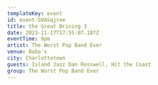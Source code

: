 ```yaml
---
templateKey: event
id: event-S0ASqjree
title: the Great Brining 3
date: 2023-11-17T17:55:07.187Z
eventTime: 9pm
artist: The Worst Pop Band Ever
venue: Baba's
city: Charlottetown
guests: Island Jazz Dan Rosswell, Hit the Coast
group: The Worst Pop Band Ever
---
```

